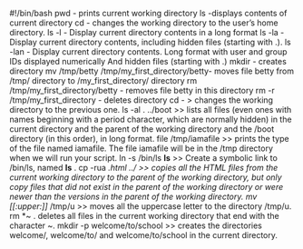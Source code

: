 #!/bin/bash
pwd - prints current working directory
ls -displays contents of current directory
cd - changes the working directory to the user’s home directory.
ls -l - Display current directory contents in a long format
ls -la - Display current directory contents, including hidden files (starting with .).
ls -lan - Display current directory contents. Long format with user and group IDs displayed numerically And hidden files (starting with .)
mkdir - creates directory
mv /tmp/betty /tmp/my_first_directory/betty- moves file betty from /tmp/ directory to /my_first_directory/ directory
rm /tmp/my_first_directory/betty - removes file betty in this directory
rm -r /tmp/my_first_directory - deletes directory
cd - > changes the working directory to the previous one.
ls -al . ../boot >> lists all files (even ones with names beginning with a period character, which are normally hidden) in the current directory and the parent of the working directory and the /boot directory (in this order), in long format.
file /tmp/iamafile >> prints the type of the file named iamafile. The file iamafile will be in the /tmp directory when we will run your script.
ln -s /bin/ls __ls__ >> Create a symbolic link to /bin/ls, named __ls__ .
cp -rua *.html ../  >>  copies all the HTML files from the current working directory to the parent of the working directory, but only copy files that did not exist in the parent of the working directory or were newer than the versions in the parent of the working directory.
mv [[:upper:]]* /tmp/u >> moves all the uppercase letter to the directory /tmp/u.
rm *~ . deletes all files in the current working directory that end with the character ~.
mkdir -p welcome/to/school >> creates the directories welcome/, welcome/to/ and welcome/to/school in the current directory.
